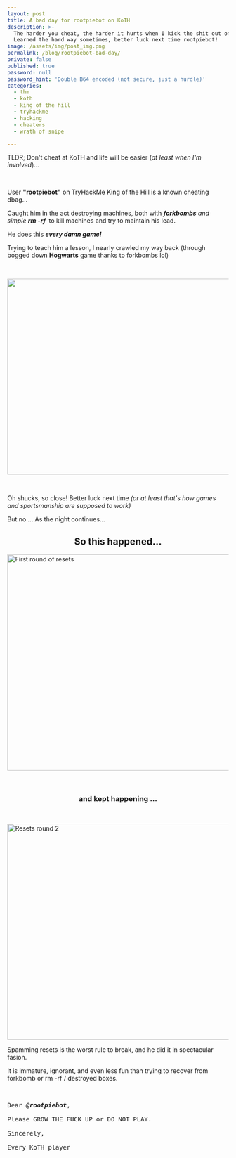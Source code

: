 ```yaml
---
layout: post
title: A bad day for rootpiebot on KoTH
description: >-
  The harder you cheat, the harder it hurts when I kick the shit out of you.
  Learned the hard way sometimes, better luck next time rootpiebot!
image: /assets/img/post_img.png
permalink: /blog/rootpiebot-bad-day/
private: false
published: true
password: null
password_hint: 'Double B64 encoded (not secure, just a hurdle)'
categories:
  - thm
  - koth
  - king of the hill
  - tryhackme
  - hacking
  - cheaters
  - wrath of snipe

---
```

<p>TLDR; Don't cheat at KoTH and life will be easier (<em>at least when I'm involved</em>)...</p>
<p>&nbsp;</p>
<p>User&nbsp;<strong>"rootpiebot"</strong> on TryHackMe King of the Hill is a known cheating dbag...</p>
<p>Caught him in the act destroying machines, both with <em><strong>forkbombs</strong></em><em> and simple&nbsp;<strong>rm -rf&nbsp;</strong></em> to kill machines and try to maintain his lead.</p>
<p>He does this&nbsp;<em><strong>every damn game!&nbsp;</strong></em></p>
<p>Trying to teach him a lesson, I nearly crawled my way back (through bogged down&nbsp;<strong>Hogwarts</strong> game thanks to forkbombs lol)</p>
<p>&nbsp;</p>
<p><img style="display: block; margin-left: auto; margin-right: auto;" src="https://sls-ci-bowtie-houndstooth-root-us-east-1-assets.s3.amazonaws.com/5290charlie/blog/1671586022118-rootpiebot-forkbomb-dickhead.png" alt="" width="922" height="446" /></p>
<p>&nbsp;</p>
<p>Oh shucks, so close! Better luck next time <em>(</em><em>or at least that's how games and sportsmanship are supposed to work)</em></p>
<p>But no ... As the night continues...</p>
<h2 style="text-align: center;">So this happened...</h2>
<p><img style="display: block; margin-left: auto; margin-right: auto;" src="https://sls-ci-bowtie-houndstooth-root-us-east-1-assets.s3.amazonaws.com/5290charlie/blog/1671585638006-lolpiemad.gif" alt="First round of resets" width="922" height="492" /></p>
<p>&nbsp;</p>
<h3 style="text-align: center;">and kept happening ...</h3>
<p>&nbsp;</p>
<p><img style="display: block; margin-left: auto; margin-right: auto;" src="https://sls-ci-bowtie-houndstooth-root-us-east-1-assets.s3.amazonaws.com/5290charlie/blog/1671585712479-lolpiemad2.gif" alt="Resets round 2" width="922" height="492" /></p>
<p>Spamming resets is the worst rule to break, and he did it in spectacular fasion.</p>
<p>It is immature, ignorant, and even less fun than trying to recover from forkbomb or rm -rf / destroyed boxes.</p>
<p>&nbsp;</p>
<pre>Dear&nbsp;<em><strong>@rootpiebot</strong></em>,<br /><br />Please GROW THE FUCK UP or DO NOT PLAY.<br /><br />Sincerely,<br /><br />Every KoTH player</pre>
